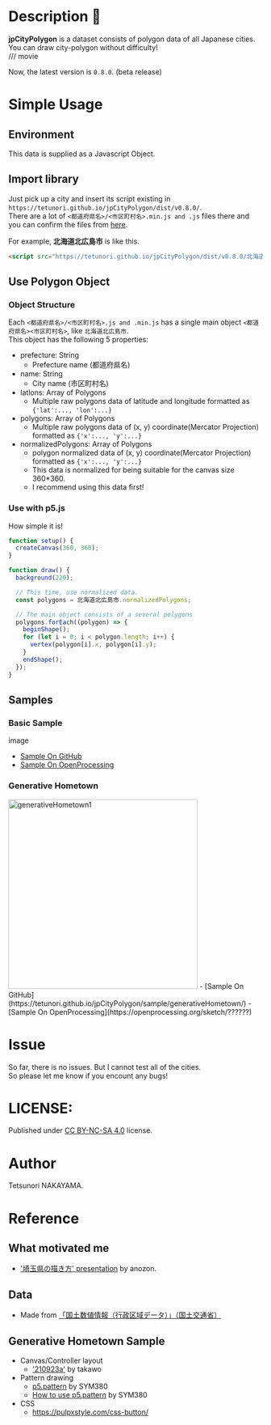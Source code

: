 # Description 🗾

**jpCityPolygon** is a dataset consists of polygon data of all Japanese cities.  
You can draw city-polygon without difficulty!  
 /// movie

Now, the latest version is `0.8.0`. (beta release)  

# Simple Usage
## Environment 
This data is supplied as a Javascript Object.

## Import library
Just pick up a city and insert its script existing in `https://tetunori.github.io/jpCityPolygon/dist/v0.8.0/`.  
There are a lot of `<都道府県名>/<市区町村名>.min.js and .js` files there and you can confirm the files from [here](https://github.com/tetunori/jpCityPolygon/tree/main/dist/v0.8.0).

For example, **北海道北広島市** is like this.  
```html 
<script src="https://tetunori.github.io/jpCityPolygon/dist/v0.8.0/北海道/北広島市.min.js"></script>
```

## Use Polygon Object
### Object Structure
Each `<都道府県名>/<市区町村名>.js and .min.js` has a single main object `<都道府県名><市区町村名>`, like `北海道北広島市`.  
This object has the following 5 properties:  
- prefecture: String
  - Prefecture name (都道府県名)
- name: String
  - City name (市区町村名)
- latlons: Array of Polygons
  - Multiple raw polygons data of latitude and longitude formatted as `{'lat':..., 'lon':...}`
- polygons: Array of Polygons
  - Multiple raw polygons data of (x, y) coordinate(Mercator Projection) formatted as `{'x':..., 'y':...}`
- normalizedPolygons: Array of Polygons
  - polygon normalized data of (x, y) coordinate(Mercator Projection) formatted as `{'x':..., 'y':...}`
  - This data is normalized for being suitable for the canvas size 360*360. 
  - I recommend using this data first!

### Use with p5.js
How simple it is!
```javascript
function setup() {
  createCanvas(360, 360);
}

function draw() {
  background(220);

  // This time, use normalized data.
  const polygons = 北海道北広島市.normalizedPolygons;

  // The main object consists of a several polygons
  polygons.forEach((polygon) => {
    beginShape();
    for (let i = 0; i < polygon.length; i++) {
      vertex(polygon[i].x, polygon[i].y);
    }
    endShape();
  });
}
```

## Samples 
### Basic Sample
image
 - [Sample On GitHub](https://tetunori.github.io/jpCityPolygon/sample/basic/)
 - [Sample On OpenProcessing](https://openprocessing.org/sketch/??????)
### Generative Hometown
<img src="https://tetunori.github.io/jpCityPolygon/images/generativeHometown1.png" alt="generativeHometown1" width="375px">  
 - [Sample On GitHub](https://tetunori.github.io/jpCityPolygon/sample/generativeHometown/)
 - [Sample On OpenProcessing](https://openprocessing.org/sketch/??????)

# Issue
So far, there is no issues. But I cannot test all of the cities.  
So please let me know if you encount any bugs!

# LICENSE:
Published under [CC BY-NC-SA 4.0](https://creativecommons.org/licenses/by-nc-sa/4.0/) license.

# Author
Tetsunori NAKAYAMA.

# Reference
## What motivated me
- ['埼玉県の描き方' presentation](https://docs.google.com/presentation/d/1VgaI-CEZAcnpSP6yLlsxVNamHRQD64apeQsP0_mikEU/edit?usp=sharing) by anozon.

## Data
- Made from [「国土数値情報（行政区域データ）」（国土交通省）](https://nlftp.mlit.go.jp/ksj/gml/datalist/KsjTmplt-N03-v2_3.html)

## Generative Hometown Sample
- Canvas/Controller layout
  - ['210923a'](https://openprocessing.org/sketch/1275637) by takawo
- Pattern drawing
  - [p5.pattern](https://github.com/SYM380/p5.pattern) by SYM380
  - [How to use p5.pattern](https://openprocessing.org/sketch/1278485) by SYM380
- CSS
  - https://pulpxstyle.com/css-button/
